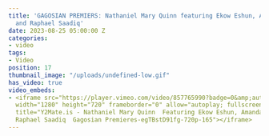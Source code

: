 ```yaml
---
title: 'GAGOSIAN PREMIERS: Nathaniel Mary Quinn featuring Ekow Eshun, Amanda Hunt,
  and Raphael Saadiq'
date: 2023-08-25 05:00:00 Z
categories:
- video
tags:
- Video
position: 17
thumbnail_image: "/uploads/undefined-low.gif"
has_video: true
video_embeds:
- <iframe src="https://player.vimeo.com/video/857765990?badge=0&amp;autopause=0&amp;player_id=0&amp;app_id=58479"
  width="1280" height="720" frameborder="0" allow="autoplay; fullscreen; picture-in-picture"
  title="Y2Mate.is - Nathaniel Mary Quinn  Featuring Ekow Eshun, Amanda Hunt, and
  Raphael Saadiq  Gagosian Premieres-egTBstD91fg-720p-165"></iframe>
---
```


